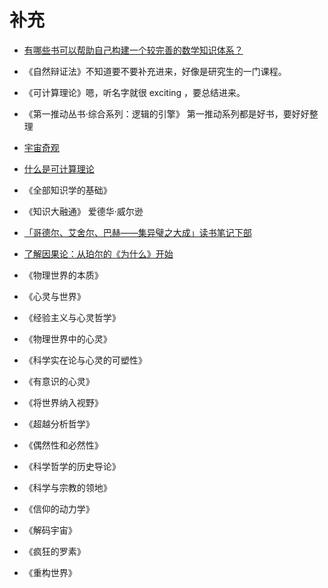 # 补充


- [有哪些书可以帮助自己构建一个较完善的数学知识体系？](https://www.zhihu.com/question/358680044)

- 《自然辩证法》不知道要不要补充进来，好像是研究生的一门课程。
- 《可计算理论》嗯，听名字就很 exciting ，要总结进来。


- 《第一推动丛书·综合系列：逻辑的引擎》 第一推动系列都是好书，要好好整理
- [宇宙奇观](https://www.bilibili.com/bangumi/play/ep119047/)
- [什么是可计算理论](https://book.douban.com/review/6137986/)


- 《全部知识学的基础》
- 《知识大融通》 爱德华·威尔逊


- [「哥德尔、艾舍尔、巴赫——集异璧之大成」读书笔记下部](https://www.jianshu.com/p/5486adae6501)

- [了解因果论：从珀尔的《为什么》开始](http://mp.weixin.qq.com/s?__biz=MzIwOTA1MDAyNA==&mid=2649859872&idx=2&sn=60efafc628bcde172d0ca270c9e1dc1d&chksm=8f7cc7e7b80b4ef1f504490eb234a91f62028431f34185dcaa4cd6e08b84056cd04ab7bb9084&mpshare=1&scene=1&srcid=#rd)



- 《物理世界的本质》
- 《心灵与世界》
- 《经验主义与心灵哲学》
- 《物理世界中的心灵》
- 《科学实在论与心灵的可塑性》
- 《有意识的心灵》
- 《将世界纳入视野》
- 《超越分析哲学》
- 《偶然性和必然性》
- 《科学哲学的历史导论》
- 《科学与宗教的领地》
- 《信仰的动力学》
- 《解码宇宙》
- 《疯狂的罗素》
- 《重构世界》




